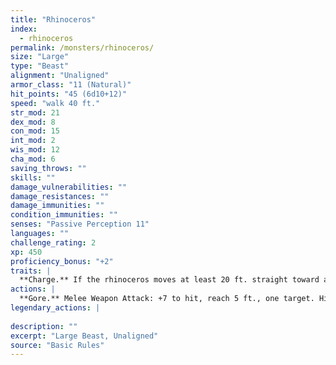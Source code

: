 ```yaml
---
title: "Rhinoceros"
index:
  - rhinoceros
permalink: /monsters/rhinoceros/
size: "Large"
type: "Beast"
alignment: "Unaligned"
armor_class: "11 (Natural)"
hit_points: "45 (6d10+12)"
speed: "walk 40 ft."
str_mod: 21
dex_mod: 8
con_mod: 15
int_mod: 2
wis_mod: 12
cha_mod: 6
saving_throws: ""
skills: ""
damage_vulnerabilities: ""
damage_resistances: ""
damage_immunities: ""
condition_immunities: ""
senses: "Passive Perception 11"
languages: ""
challenge_rating: 2
xp: 450
proficiency_bonus: "+2"
traits: |
  **Charge.** If the rhinoceros moves at least 20 ft. straight toward a target and then hits it with a gore attack on the same turn, the target takes an extra 9 (2d8) bludgeoning damage. If the target is a creature, it must succeed on a DC 15 Strength saving throw or be knocked prone.
actions: |
  **Gore.** Melee Weapon Attack: +7 to hit, reach 5 ft., one target. Hit: 14 (2d8 + 5) bludgeoning damage.  
legendary_actions: |
  
description: ""
excerpt: "Large Beast, Unaligned"
source: "Basic Rules"
---
```

